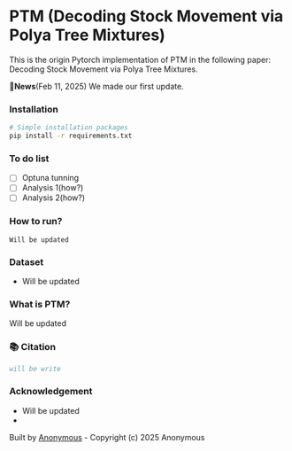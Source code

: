 # PTM (Decoding Stock Movement via Polya Tree Mixtures)

This is the origin Pytorch implementation of PTM in the following paper: Decoding Stock Movement via Polya Tree Mixtures.
 
🚩**News**(Feb 11, 2025)  We made our first update.

### Installation

```bash
# Simple installation packages
pip install -r requirements.txt
```

### To do list

- [ ] Optuna tunning
- [ ] Analysis 1(how?)
- [ ] Analysis 2(how?)

### How to run?
```
Will be updated
```

### Dataset
- Will be updated
   
### What is PTM?
Will be updated

### 📚 Citation

```bibtex
will be write
```



### Acknowledgement
- Will be updated
- 
Built by [Anonymous](https://yoontae6719.github.io/) - Copyright (c) 2025 Anonymous
